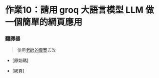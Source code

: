 # 作業10：請用 groq 大語言模型 LLM 做一個簡單的網頁應用 
### 翻譯器
> 使用[老師的專案](https://github.com/ccc112b/html2denojs/tree/master/%E5%B0%88%E6%A1%88/aichat/03b-queryGptBrowser)去改

- [原始碼]

- [網頁]